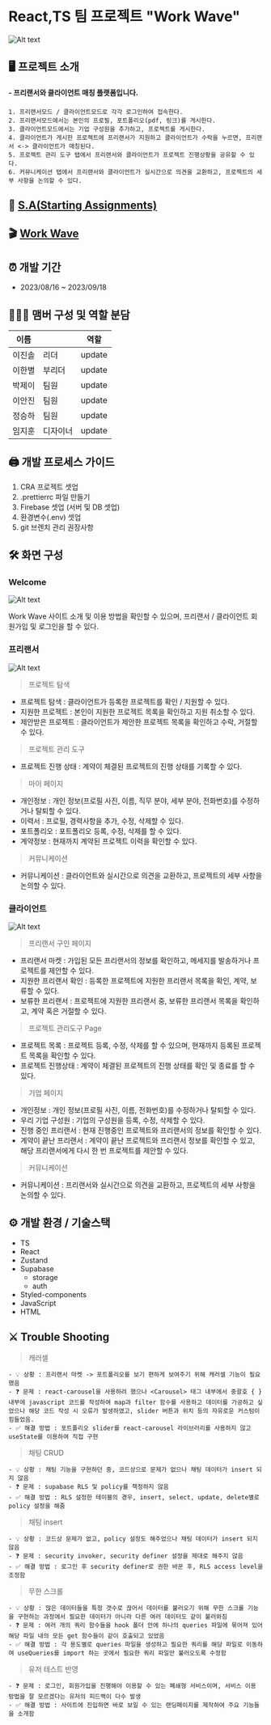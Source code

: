 # React,TS 팀 프로젝트 "Work Wave"

![Alt text](image-3.png)

## 🖥️ 프로젝트 소개

#### - 프리랜서와 클라이언트 매칭 플랫폼입니다.

    1. 프리랜서모드 / 클라이언트모드로 각각 로그인하여 접속한다.
    2. 프리랜서모드에서는 본인의 프로필, 포트폴리오(pdf, 링크)를 게시한다.
    3. 클라이언트모드에서는 기업 구성원을 추가하고, 프로젝트를 게시한다.
    4. 클라이언트가 게시한 프로젝트에 프리랜서가 지원하고 클라이언트가 수락을 누르면, 프리랜서 <-> 클라이언트가 매칭된다.
    5. 프로젝트 관리 도구 탭에서 프리랜서와 클라이언트가 프로젝트 진행상황을 공유할 수 있다.
    6. 커뮤니케이션 탭에서 프리랜서와 클라이언트가 실시간으로 의견을 교환하고, 프로젝트의 세부 사항을 논의할 수 있다.

## 📜 [S.A(Starting Assignments)](https://www.notion.so/86dbcf1f59274d9eaf2c5247cb73644a?pvs=4)

## 🎬 [Work Wave](https://work-wave-git-main-jinsollee2023.vercel.app/)

## ⏰ 개발 기간

- 2023/08/16 ~ 2023/09/18

## 🧑‍🤝‍🧑 맴버 구성 및 역할 분담

| 이름   |          | 역할   |
| ------ | -------- | ------ |
| 이진솔 | 리더     | update |
| 이한별 | 부리더   | update |
| 박제이 | 팀원     | update |
| 이안진 | 팀원     | update |
| 정승하 | 팀원     | update |
| 임지훈 | 디자이너 | update |

## 🖨️ 개발 프로세스 가이드

1.  CRA 프로젝트 셋업
2.  .prettierrc 파일 만들기
3.  Firebase 셋업 (서버 및 DB 셋업)
4.  환경변수(.env) 셋업
5.  git 브렌치 관리 권장사항

## 🛠️ 화면 구성

### Welcome

![Alt text](image-2.png)

Work Wave 사이트 소개 및 이용 방법을 확인할 수 있으며, 프리랜서 / 클라이언트 회원가입 및 로그인을 할 수 있다.

### 프리랜서

![Alt text](image-1.png)

> 프로젝트 탐색

- 프로젝트 탐색 : 클라이언트가 등록한 프로젝트를 확인 / 지원할 수 있다.
- 지원한 프로젝트 : 본인이 지원한 프로젝트 목록을 확인하고 지원 취소할 수 있다.
- 제안받은 프로젝트 : 클라이언트가 제안한 프로젝트 목록을 확인하고 수락, 거절할 수 있다.

> 프로젝트 관리 도구

- 프로젝트 진행 상태 : 계약이 체결된 프로젝트의 진행 상태를 기록할 수 있다.

> 마이 페이지

- 개인정보 : 개인 정보(프로필 사진, 이름, 직무 분야, 세부 분야, 전화번호)를 수정하거나 탈퇴할 수 있다.
- 이력서 : 프로필, 경력사항을 추가, 수정, 삭제할 수 있다.
- 포트폴리오 : 포트폴리오 등록, 수정, 삭제를 할 수 있다.
- 계약정보 : 현재까지 계약된 프로젝트 이력을 확인할 수 있다.

> 커뮤니케이션

- 커뮤니케이션 : 클라이언트와 실시간으로 의견을 교환하고, 프로젝트의 세부 사항을 논의할 수 있다.

### 클라이언트

![Alt text](image.png)

> 프리랜서 구인 페이지

- 프리랜서 마켓 : 가입된 모든 프리랜서의 정보를 확인하고, 메세지를 발송하거나 프로젝트를 제안할 수 있다.
- 지원한 프리랜서 확인 : 등록한 프로젝트에 지원한 프리랜서 목록을 확인, 계약, 보류할 수 있다.
- 보류한 프리랜서 : 프로젝트에 지원한 프리랜서 중, 보류한 프리랜서 목록을 확인하고, 계약 혹은 거절할 수 있다.

> 프로젝트 관리도구 Page

- 프로젝트 목록 : 프로젝트 등록, 수정, 삭제를 할 수 있으며, 현재까지 등록된 프로젝트 목록을 확인할 수 있다.
- 프로젝트 진행상태 : 계약이 체결된 프로젝트의 진행 상태를 확인 및 종료를 할 수 있다.

> 기업 페이지

- 개인정보 : 개인 정보(프로필 사진, 이름, 전화번호)를 수정하거나 탈퇴할 수 있다.
- 우리 기업 구성원 : 기업의 구성원을 등록, 수정, 삭제할 수 있다.
- 진행 중인 프리랜서 : 현재 진행중인 프로젝트와 프리랜서의 정보를 확인할 수 있다.
- 계약이 끝난 프리랜서 : 계약이 끝난 프로젝트와 프리랜서 정보를 확인할 수 있고, 해당 프리랜서에게 다시 한 번 프로젝트를 제안할 수 있다.

> 커뮤니케이션

- 커뮤니케이션 : 프리랜서와 실시간으로 의견을 교환하고, 프로젝트의 세부 사항을 논의할 수 있다.

## ⚙️ 개발 환경 / 기술스택

- TS
- React
- Zustand
- Supabase
  - storage
  - auth
- Styled-components
- JavaScript
- HTML

## ⚔️ Trouble Shooting

> 캐러셀

    - 💡 상황 : 프리랜서 마켓 -> 포트폴리오를 보기 편하게 보여주기 위해 캐러셀 기능이 필요했음
    - ❓ 문제 : react-carousel을 사용하려 했으나 <Carousel> 태그 내부에서 중괄호 { } 내부에 javascript 코드를 작성하여 map과 filter 함수를 사용하고 데이터를 가공하고 싶었으나 해당 코드 작성 시 오류가 발생하였고, slider 버튼과 위치 등의 자유로운 커스텀이 힘들었음.
    - ✅ 해결 방법 : 포트폴리오 slider를 react-carousel 라이브러리를 사용하지 않고 useState를 이용하여 직접 구현

> 채팅 CRUD

    - 💡 상황 : 채팅 기능을 구현하던 중, 코드상으로 문제가 없으나 채팅 데이터가 insert 되지 않음
    - ❓ 문제 : supabase RLS 및 policy를 책정하지 않음
    - ✅ 해결 방법 : RLS 설정한 테이블의 경우, insert, select, update, delete별로 policy 설정을 해줌

> 채팅 insert

    - 💡 상황 : 코드상 문제가 없고, policy 설정도 해주었으나 채팅 데이터가 insert 되지 않음
    - ❓ 문제 : security invoker, security definer 설정을 제대로 해주지 않음
    - ✅ 해결 방법 : 로그인 후 security definer로 권한 바꾼 후, RLS access level을 조정함

> 무한 스크롤

    - 💡 상황 : 많은 데이터들을 특정 갯수로 끊어서 데이터를 불러오기 위해 무한 스크롤 기능을 구현하는 과정에서 필요한 데이터가 아니라 다른 여러 데이터도 같이 불러와짐
    - ❓ 문제 : 여러 개의 쿼리 함수들을 hook 폴더 안에 하나의 queries 파일에 묶어져 있어 해당 파일 내의 모든 get 함수들이 같이 호출되고 있었음
    - ✅ 해결 방법 : 각 용도별로 queries 파일을 생성하고 필요한 쿼리를 해당 파일로 이동하여 useQueries를 import 하는 곳에서 필요한 쿼리 파일만 불러오도록 수정함

> 유저 테스트 반영

    - ❓ 문제 : 로그인, 회원가입을 진행해야 이용할 수 있는 폐쇄형 서비스이며, 서비스 이용 방법을 잘 모르겠다는 유저의 피드백이 다수 발생
    - ✅ 해결 방법 : 사이트에 진입하면 바로 보일 수 있는 랜딩페이지를 제작하여 주요 기능들을 소개함
